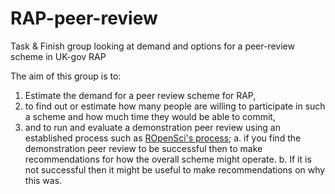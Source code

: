 # RAP-peer-review

Task &amp; Finish group looking at demand and options for a peer-review scheme in UK-gov RAP

The aim of this group is to:
1.	Estimate the demand for a peer review scheme for RAP,
2.	to find out or estimate how many people are willing to participate in such a scheme and how much time they would be able to commit,
3.	and to run and evaluate a demonstration peer review using an established process such as [ROpenSci's process](https://devguide.ropensci.org/policies.html);
   a.	if you find the demonstration peer review to be successful then to make recommendations for how the overall scheme might operate.
   b.	If it is not successful then it might be useful to make recommendations on why this was.
